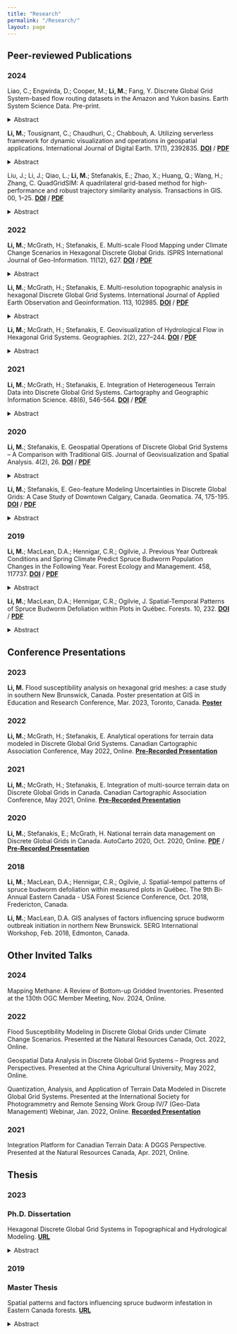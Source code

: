```yaml
---
title: "Research"
permalink: "/Research/"
layout: page
---
```


## Peer-reviewed Publications
### 2024
Liao, C.; Engwirda, D.; Cooper, M.; **Li, M.**; Fang, Y. Discrete Global Grid System-based flow routing datasets in the Amazon and Yukon basins. Earth System Science Data. Pre-print.

<details>
  <summary>Abstract</summary>
Discrete Global Grid systems (DGGS) are emerging spatial data structures widely used to organize geospatial datasets across scales. While DGGS have found applications in various scientific disciplines, including atmospheric science and ecology, their integration into physically based hydrologic models and Earth System Models (ESMs) has been hindered by the lack of flow-routing datasets based on DGGS. In response to this gap, this study pioneers the development of new flow routing datasets using Icosahedral Snyder Equal Area (ISEA) DGGS and a novel mesh-independent flow direction model. We present flow routing datasets for two large basins, the tropical Amazon River Basin and the Arctic Yukon River Basin. These datasets (1) facilitate the adoption of DGGS for hydrologic models and (2) provide flow routing inputs for evaluation of DGGS-based flow routing in the Amazon and Yukon River Basins. The data are available at https://doi.org/10.5281/zenodo.8377765 (Liao, 2023).
</details>

**Li, M.**; Tousignant, C.; Chaudhuri, C.; Chabbouh, A. Utilizing serverless framework for dynamic visualization and operations in geospatial applications. International Journal of Digital Earth. 17(1), 2392835. [**DOI**](https://doi.org/10.1080/17538947.2024.2392835) / [**PDF**](https://Erin-1919.github.io/assets/pdf/2024%20Li%20et%20al.pdf)

<details>
  <summary>Abstract</summary>
While substantial efforts have been invested in the development of Discrete Global Grid Systems (DGGS) spatial operations and their potential applications in the geospatial domain, it has become evident that there is a demand for an efficient and scalable system to handle the visualization of large-scale DGGS data. This study demonstrated the potential of DGGS in conjunction with the serverless framework for dynamic visualization at various resolutions, which is based on data storage and effective querying using PostgreSQL integrated into Amazon Aurora Serverless. The use of Amazon Web Services (AWS) Lambda for on-the-fly generation of hexagon geometries significantly reduced the storage requirements and improved the speed of the visualization process. In addition, we implemented on-the-fly spatial operations including point binning, thresholding, aggregation, and neighborhood operations in the DGGS, highlighting the capabilities of DGGS in vector and raster processing. The proposed system has shown promising results in terms of efficiency, scalability, and adaptability, making it a viable solution for large-scale geospatial data processing and visualization. Case studies using flood risk data and terrain data further illustrate the system’s practical applicability in on-the-fly spatial operations and rapid visualization.
</details>

Liu, J.; Li, J.; Qiao, L.; **Li, M.**; Stefanakis, E.; Zhao, X.; Huang, Q.; Wang, H.; Zhang, C. QuadGridSIM: A quadrilateral grid-based method for high-performance and robust trajectory similarity analysis. Transactions in GIS. 00, 1–25. [**DOI**](https://doi.org/10.1111/tgis.13126) / [**PDF**](https://Erin-1919.github.io/assets/pdf/2024%20Liu%20et%20al.pdf)

<details>
  <summary>Abstract</summary>
Measuring trajectory similarity is a fundamental algorithm in trajectory data mining, playing a key role in trajectory clustering, pattern mining, and classification, for instance. However, existing trajectory similarity measures based on vector representation have challenges in achieving both fast and accurate similarity measurements. On one hand, most existing methods have a high computational complexity of O ( n × m ), resulting in low efficiency. On the other hand, many of them are sensitive to trajectory sampling rates and lack of accuracy. This article proposes QuadGridSIM, a quadrilateral grid‐based method for trajectory similarity analysis, which enables high‐performance trajectory similarity measure without the cost of low effectiveness. Specifically, we first realize the multiscale coding representation of trajectory data based on quadrilateral discrete grids. Then, a novel trajectory similarity measure is defined to reduce the computational complexity of O ( n ). Several effectiveness properties of QuadGridSIM are further optimized, including the spatial overlap, directionality, symmetry, and robustness to sampling rate variations. Experimental results based on real‐world and simulated taxi trajectory data indicate that QuadGridSIM outperforms most of the other tested algorithms developed previously in terms of effectiveness, particularly in its robustness regarding trajectory sampling rates. Furthermore, QuadGridSIM exhibits superior performance and is approximately one order of magnitude faster than previous methods in the literature. QuadGridSIM provides a solution to the low‐efficiency problem of massive trajectory similarity analysis and can be applied in many application scenarios, such as route recommendation and suspect detection.
</details>

### 2022
**Li, M.**; McGrath, H.; Stefanakis, E. Multi-scale Flood Mapping under Climate Change Scenarios in Hexagonal Discrete Global Grids. ISPRS International Journal of Geo-Information. 11(12), 627. [**DOI**](https://doi.org/10.3390/ijgi11120627) / [**PDF**](https://Erin-1919.github.io/assets/pdf/2022d%20Li%20et%20al.pdf)

<details>
  <summary>Abstract</summary>
Among the most prevalent natural hazards, flooding has been threatening human lives and properties. Robust flood simulation is required for effective response and prevention. Machine learning is widely used in flood modeling due to its high performance and scalability. Nonetheless, data pre-processing of heterogeneous sources can be cumbersome, and traditional data processing and modeling have been limited to a single resolution. This study employed an Icosahedral Snyder Equal Area Aperture 3 Hexagonal Discrete Global Grid System (ISEA3H DGGS) as a scalable, standard spatial framework for computation, integration, and analysis of multi-source geospatial data. We managed to incorporate external machine learning algorithms with a DGGS-based data framework, and project future flood risks under multiple climate change scenarios for southern New Brunswick, Canada. A total of 32 explanatory factors including topographical, hydrological, geomorphic, meteorological, and anthropogenic were investigated. Results showed that low elevation and proximity to permanent waterbodies were primary factors of flooding events, and rising spring temperatures can increase flood risk. Flooding extent was predicted to occupy 135–203% of the 2019 flood area, one of the most recent major flooding events, by the year 2100. Our results assisted in understanding the potential impact of climate change on flood risk, and indicated the feasibility of DGGS as the standard data fabric for heterogeneous data integration and incorporated in multi-scale data mining.
</details>

**Li, M.**; McGrath, H.; Stefanakis, E. Multi-resolution topographic analysis in hexagonal Discrete Global Grid Systems. International Journal of Applied Earth Observation and Geoinformation. 113, 102985. [**DOI**](https://doi.org/10.1016/j.jag.2022.102985) / [**PDF**](https://Erin-1919.github.io/assets/pdf/2022c%20Li%20et%20al.pdf)

<details>
  <summary>Abstract</summary>
Discrete Global Grid Systems (DGGS) have been increasingly adopted as a standard framework for multi-source geospatial data. Previous research largely studied the mathematical foundation of discrete global grids, developed open-source libraries, and explored their application as data integration platforms. This study investigated the multi-resolution terrain analysis in a pure hexagonal DGGS environment, including descriptive statistics, topographic parameters, and topographic indices. Experiments across multiple grid resolutions were carried out in three study areas with different terrain roughness in Alberta, Canada. Five algorithms were proposed to calculate both the slope gradient and terrain aspect. A cell-based pair-wise comparison showed a strong positive correlation between the gradient values as calculated from five algorithms. The grid resolutions as well as the terrain roughness had a clear effect on the computed slope gradient and topographic indices. This research aims to enhance the analytical functionality of hexagonal DGGS to better support decision-making in real world problems.
</details>

**Li, M.**; McGrath, H.; Stefanakis, E. Geovisualization of Hydrological Flow in Hexagonal Grid Systems. Geographies. 2(2), 227–244. [**DOI**](https://doi.org/10.3390/geographies2020016) / [**PDF**](https://Erin-1919.github.io/assets/pdf/2022a%20Li%20et%20al.pdf)

<details>
  <summary>Abstract</summary>
Recent research has extended conventional hydrological algorithms into a hexagonal grid and noted that hydrological modeling on a hexagonal mesh grid outperformed that on a rectangular grid. Among the hydrological products, flow routing grids are the base of many other hydrological simulations, such as flow accumulation, watershed delineation, and stream networks. However, most of the previous research adopted the D6 algorithm, which is analogous to the D8 algorithm over a rectangular grid, to produce flow routing. This paper explored another four methods regarding generating flow directions in a hexagonal grid, based on four algorithms of slope aspect computation. We also developed and visualized hexagonal-grid-based hydrological operations, including flow accumulation, watershed delineation, and hydrological indices computation. Experiments were carried out across multiple grid resolutions with various terrain roughness. The results showed that flow direction can vary among different approaches, and the impact of such variation can propagate to flow accumulation, watershed delineation, and hydrological indices production, which was reflected by the cell-wise comparison and visualization. This research is practical for hydrological analysis in hexagonal, hierarchical grids, such as Discrete Global Grid Systems, and the developed operations can be used in flood modeling in the real world. 
</details>

### 2021
**Li, M.**; McGrath, H.; Stefanakis, E. Integration of Heterogeneous Terrain Data into Discrete Global Grid Systems. Cartography and Geographic Information Science. 48(6), 546-564. [**DOI**](https://doi.org/10.1080/15230406.2021.1966648) / [**PDF**](https://Erin-1919.github.io/assets/pdf/2021%20Li%20et%20al.pdf)

<details>
  <summary>Abstract</summary>
The Canadian Digital Elevation Model (CDEM) and the High-Resolution Digital Elevation Model (HRDEM) released by Natural Resources Canada are primary terrain data sources in Canada. Due to their different coverage, datums, resolutions, and accuracies, a standardized framework for national elevation data across various scales is required. This study provides new insights into the adoption of Discrete Global Grid Systems (DGGS) to facilitate the integration of multi-source terrain data at various granularities. In particular, the Icosahedral Snyder Equal Area Aperture 3 Hexagonal Grid (ISEA3H) was employed, and quantization, integration, and aggregation were conducted on this framework. To demonstrate the modeling process, an experiment was undertaken for two areas in Ontario, taking advantage of parallel computing which was beneficial from the discreteness of DGGS cells. The accuracy of the modeled elevations was estimated by referring to the ground-surveyed values and was included in the spatially referenced metadata as an indicator of data quality. This research can serve as a guide for future development of a national elevation service, providing consistent, multi-resolution elevations and avoiding complex, duplicated pre-processing at the user’s end. Future investigation into an operational integration platform to support real-world decision-making, as well as the DGGS-powered geospatial datacube, is recommended.
</details>

### 2020
**Li, M.**; Stefanakis, E. Geospatial Operations of Discrete Global Grid Systems – A Comparison with Traditional GIS. Journal of Geovisualization and Spatial Analysis. 4(2), 26. [**DOI**](https://doi.org/10.1007/s41651-020-00066-3) / [**PDF**](https://Erin-1919.github.io/assets/pdf/2020%20Li%20and%20Stefanakis.pdf)

<details>
  <summary>Abstract</summary>
As the foundation of the next-generation Digital Earth, Discrete Global Grid Systems (DGGS) have demonstrated both theoretical and practical development, with a variety of state-of-the-art implementations proposed. These emerging DGGS platforms or libraries support preliminary operations such as quantization, cell-level navigation, and conversion between cell addresses and geographical coordinates, while leaving the other more complicated functions unexplored. This paper discusses the functional operations in a DGGS environment, including the essential operations defined by the Open Geospatial Consortium (OGC) Abstract Specification, and the extended operations potentially supported by DGGS. The extended operations are discussed in comparison to the traditional GIS, from the aspects of database techniques, data pre-processing and manipulation, spatial analysis and data interpretation, data computation, and data visualization. It was found that with the OGC-required operations and pre-processing operations as the baseline of development, some function algorithms can facilitate the algorithm development of other analytical functions. Several future research directions regarding the data modeling uncertainties, extended analytic algorithm development, and database and computation technologies are presented. This paper provides a comparison between DGGS and traditional GIS operations and can serve as a reference for future DGGS operation development.
</details>

**Li, M.**; Stefanakis, E. Geo-feature Modeling Uncertainties in Discrete Global Grids: A Case Study of Downtown Calgary, Canada. Geomatica. 74, 175-195.  [**DOI**](https://doi.org/10.1139/geomat-2020-0011) / [**PDF**](https://Erin-1919.github.io/assets/pdf/2020b%20Li%20and%20Stefanakis.pdf)

<details>
  <summary>Abstract</summary>
The Open Geospatial Consortium has officially adopted discrete global grid systems (DGGS) as a new option for Earth reference standards. Many state-of-the-art DGGS implementations have been developed, revealing the potential for DGGS applications. Before the wide application of DGGS in solving real-world problems, however, the potential uncertainties of modeling on DGGS should be investigated and documented. This study focused on the uncertainties of geo-feature modeling on DGGS, quantitatively measured the point position displacement and line and polygon features’ geometry distortion, and evaluated the validity of topological relationships. Specifically, traffic cameras (points), main streets (lines), and land-cover classes (polygons) of downtown Calgary (AB, Canada) were modeled in various DGGS configurations at multiple resolutions. Results showed that the point displacement and polygon distortion generally reduced when being modeled at a higher resolution. The tessellations with the monotonical convergence characteristic are recommended if cell indices are expected to represent levels of model precision. Line features’ fidelity was affected by grid tessellations, resolution levels, grid orientation relative to the Earth, and the rotated line directions. The degree of the line distortion was not straightforward to forecast. Maintaining the topological validity between spatial objects with various granularities was challenging and needed further algorithm development for DGGS implementations. The study outcomes can serve as useful guidelines in the selection among grid types, refinement ratios, and resolution levels when applying DGGS implementations to urban environments. This paper also pinpoints several research directions that can benefit the quantization and analysis of vector features on DGGS.
</details>

### 2019
**Li, M.**; MacLean, D.A.; Hennigar, C.R.; Ogilvie, J. Previous Year Outbreak Conditions and Spring Climate Predict Spruce Budworm Population Changes in the Following Year. Forest Ecology and Management. 458, 117737. [**DOI**](https://doi.org/10.1016/j.foreco.2019.117737) / [**PDF**](https://Erin-1919.github.io/assets/pdf/2019b%20Li%20et%20al.pdf)

<details>
  <summary>Abstract</summary>
We determined effects of local spruce budworm (Choristoneura fumiferana Clem.; SBW) population level, proximity to sites with high SBW populations, insecticide spray, and environmental variables on SBW populations from 2014 to 2018, the outbreak initiation period in northern New Brunswick, Canada. SBW second instar larvae (L2) per branch data collected at 1100–2000 sample points per year were used to create annual interpolated population rasters. Fishnet sample points extracted from these rasters were overlaid with georeferenced layers of 46 possible predictor variables including forest composition, climate, topography, site quality, and insecticide treatment. Results showed that local SBW population in the previous year, proximity to sites with high SBW populations, and early spring climate were consistently the most important predictors over the 5 study years. Simultaneous autoregressive models were used to address spatial autocorrelation when forecasting the SBW L2 population, and a linear mixed effects model was fit to aggregate data for 2015–2018. The models reduced spatial dependence in the residuals, and explained 68–79% of variance in annual L2 levels and 53% of variance over the 4 years combined. Sensitivity analysis showed that locations with 5–10 more SBW L2 per branch than observed values, or 20–40 km closer to high population sites in the previous year could have up to 24 more L2 in the current year. Cumulative degree days in April helped to estimate the upper and lower bounds of the population. Expansion and retraction of SBW outbreak initiation were mathematically described. Understanding which variables influence SBW outbreak initiation and population level assists in design of small area target-specific insecticide spray applications and helps focus SBW L2 sampling on predicted outbreak hot spots.
</details>

**Li, M.**; MacLean, D.A.; Hennigar, C.R.; Ogilvie, J. Spatial-Temporal Patterns of Spruce Budworm Defoliation within Plots in Québec. Forests. 10, 232. [**DOI**](https://doi.org/10.3390/f10030232) / [**PDF**](https://Erin-1919.github.io/assets/pdf/2019a%20Li%20et%20al.pdf)

<details>
  <summary>Abstract</summary>
We investigated the spatial-temporal patterns of spruce budworm (Choristoneura fumiferana (Clem.); SBW) defoliation within 57 plots over 5 years during the current SBW outbreak in Québec. Although spatial-temporal variability of SBW defoliation has been studied at several scales, the spatial dependence between individual defoliated trees within a plot has not been quantified, and effects of defoliation level of neighboring trees have not been addressed. We used spatial autocorrelation analyses to determine patterns of defoliation of trees (clustered, dispersed, or random) for plots and for individual trees. From 28% to 47% of plots had significantly clustered defoliation during the 5 years. Plots with clustered defoliation generally had higher mean defoliation per plot and higher deviation of defoliation. At the individual-tree-level, we determined ‘hot spot trees’ (highly defoliated trees surrounded by other highly defoliated trees) and ‘cold spot trees’ (lightly defoliated trees surrounded by other lightly defoliated trees) within each plot using local Getis-Ord Gi* analysis. Results revealed that 11 to 27 plots had hot spot trees and 27% to 64% of them had mean defoliation <25%, while plots with 75% to 100% defoliation had either cold spot trees or non-significant spots, which suggested that whether defoliation was high or low enough to be a hot or cold spot depended on the defoliation level of the entire plot. We fitted individual-tree balsam fir defoliation regression models as a function of plot and surrounding tree characteristics (using search radii of 3–5 m). The best model contained plot average balsam fir defoliation and subject tree basal area, and these two variables explained 80% of the variance, which was 2% to 5% higher than the variability explained by the neighboring tree defoliation, over the 3–5 m search radii tested. We concluded that plot-level defoliation and basal area were adequate for modeling individual tree defoliation, and although clustering of defoliation was evident, larger plots were needed to determine the optimum neighborhood radius for predicting defoliation on an individual. Spatial autocorrelation analysis can serve as an objective way to quantify such ecological patterns.
</details>

## Conference Presentations
### 2023
**Li, M.** Flood susceptibility analysis on hexagonal grid meshes: a case study in southern New Brunswick, Canada. Poster presentation at GIS in Education and Research Conference, Mar. 2023, Toronto, Canada. [**Poster**](https://Erin-1919.github.io/assets/pdf/ESRI_poster_Li_2022.pdf)

### 2022
**Li, M.**; McGrath, H.; Stefanakis, E. Analytical operations for terrain data modeled in Discrete Global Grid Systems. Canadian Cartographic Association Conference, May 2022, Online. [**Pre-Recorded Presentation**](https://drive.google.com/file/d/1DECGOtfzUCyaSrtsDGUxXjXPVS3JcYSJ/view?usp=sharing)
  
### 2021
**Li, M.**; McGrath, H.; Stefanakis, E. Integration of multi-source terrain data on Discrete Global Grids in Canada. Canadian Cartographic Association Conference, May 2021, Online. [**Pre-Recorded Presentation**](https://drive.google.com/file/d/1I0YnzykCr2wq41E5z4sy4xFBjiChINmA/view?usp=sharing)

### 2020
**Li, M.**; Stefanakis, E.; McGrath, H. National terrain data management on Discrete Global Grids in Canada. AutoCarto 2020, Oct. 2020, Online. [**PDF**](https://cartogis.org/docs/autocarto/2020/docs/abstracts/3h%20National%20Terrain%20Data%20Management%20on%20Discrete%20Global%20Grids%20in%20Canada.pdf) / [**Pre-Recorded Presentation**](https://cartogis.org/docs/autocarto/2020/docs/presentations/3h%20National%20Terrain%20Data%20Management%20on%20Discrete%20Global%20Grids%20in%20Canada.mp4)

### 2018
**Li, M.**; MacLean, D.A.; Hennigar, C.R.; Ogilvie, J. Spatial-tempol patterns of spruce budworm defoliation within measured plots in Québec. The 9th Bi-Annual Eastern Canada - USA Forest Science Conference, Oct. 2018, Fredericton, Canada.

**Li, M.**; MacLean, D.A. GIS analyses of factors influencing spruce budworm outbreak initiation in northern New Brunswick. SERG International Workshop, Feb. 2018, Edmonton, Canada.

## Other Invited Talks
### 2024
Mapping Methane: A Review of Bottom-up Gridded Inventories. Presented at the 130th OGC Member Meeting, Nov. 2024, Online.

### 2022
Flood Susceptibility Modeling in Discrete Global Grids under Climate Change Scenarios. Presented at the Natural Resources Canada, Oct. 2022, Online.

Geospatial Data Analysis in Discrete Global Grid Systems – Progress and Perspectives. Presented at the China Agricultural University, May 2022, Online.  

Quantization, Analysis, and Application of Terrain Data Modeled in Discrete Global Grid Systems. Presented at the International Society for Photogrammetry and Remote Sensing Work Group IV/7 (Geo-Data Management) Webinar, Jan. 2022, Online. [**Recorded Presentation**](https://www.youtube.com/watch?v=FWGl4lSrIyA)

### 2021
Integration Platform for Canadian Terrain Data: A DGGS Perspective. Presented at the Natural Resources Canada, Apr. 2021, Online.

## Thesis
### 2023 
### Ph.D. Dissertation
Hexagonal Discrete Global Grid Systems in Topographical and Hydrological Modeling. [**URL**](http://hdl.handle.net/1880/115923)

<details>
  <summary>Abstract</summary>
Geographic Information Systems (GIS) have dominated geospatial analysis since the 1960s, where spatial phenomena were normally represented by individual thematic layers at a specific resolution, and commonly projected to a two-dimensional Cartesian coordinate system for analysis. Discrete Global Grid Systems (DGGS), as a “congruent geography”, hierarchically partition the Earth’s surface into nearly uniform cells at various resolutions to provide great opportunities for innovation of legacy GIS. In the past few decades, the development of DGGS focused on fundamental implementations, such as polyhedral projections, indexing mechanisms, and generation of hierarchical grids, while limited efforts were given to the applicability studies in real-world scenarios. This dissertation aimed to bridge the gap between the existing DGGS implementations and DGGS-driven decision-making in the real world, and specifically, demonstrate the applicability of hexagonal DGGS in the domain of topographical and hydrological modeling. To achieve the above goal, this dissertation first reviewed the functional operations in a DGGS environment and compared them to those in the traditional GIS. This dissertation then focused on the terrain data integration, management, and analysis in the Icosahedral Snyder Equal Area Aperture 3 Hexagonal Grid (ISEA3H) DGGS. Specifically, the integration process, including quantization and aggregation, of multi-source terrain data at various granularities was demonstrated. Various topographical and hydrological functions, including slope and aspect, flow direction, flow accumulation, etc., were developed and experimented with various terrain types at different resolutions. Finally, external machine learning algorithms were incorporated into the DGGS and used to predict future flood risks under multiple climate change scenarios. This dissertation promotes the adoption of DGGS in real-world decision-making, particularly in topographical and hydrological modeling. The proposed methodology for heterogenous data integration can facilitate the development of a national elevation data service in the future. The developed spatial operations can enhance the analytical functionality of hexagonal DGGS. The application in flood mapping indicated the feasibility of DGGS as the standard data fabric for multi-source data integration and multi-scale data mining.
</details>
  
### 2019 
### Master Thesis
Spatial patterns and factors influencing spruce budworm infestation in Eastern Canada forests. [**URL**](https://unbscholar.lib.unb.ca/handle/1882/14562)

<details>
  <summary>Abstract</summary>
A spruce budworm (Choristoneura fumiferana Clem.; SBW) outbreak in Québec spread southward into New Brunswick in 2014. This thesis used spatial analyses of 5 years of SBW population data in northern New Brunswick and tree defoliation data in Québec to examine spatial patterns and factors influencing SBW infestation. Local previous-year SBW population level, proximity to outbreak hot-spots, and April degree-days were important in predicting SBW population levels in New Brunswick, although relationships were inconsistent across years. Models incorporating spatial stuctures [sic] explained 68–79% of the annual variance, and performed better than non-spatial models. A combined-year model with R [squared] = 0.53 consistently underestimated upcoming-year populations. Defoliation patterns quantified in 57 plots in Québec were clustered in 28-47% of cases, which had higher plot-level defoliation and higher deviations. Plot-level defoliation and basal area explained 80% of the variance in individual-tree-defoliation. The thesis contributed to efficient sampling allocation and insecticide treatment targeting infestation.
</details>
